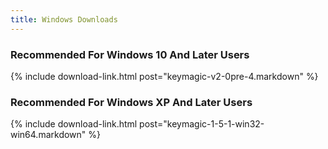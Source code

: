 ```yaml
---
title: Windows Downloads
---
```


### Recommended For Windows 10 And Later Users
{% include download-link.html post="keymagic-v2-0pre-4.markdown" %}

### Recommended For Windows XP And Later Users
{% include download-link.html post="keymagic-1-5-1-win32-win64.markdown" %}